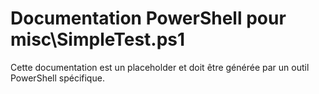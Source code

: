 # Documentation PowerShell pour misc\SimpleTest.ps1

Cette documentation est un placeholder et doit être générée par un outil PowerShell spécifique.

